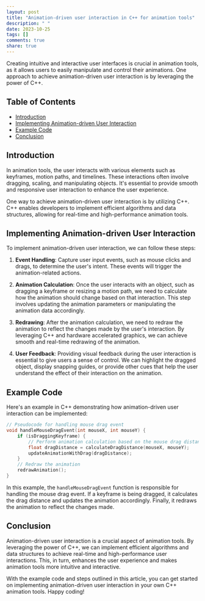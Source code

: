 ```yaml
---
layout: post
title: "Animation-driven user interaction in C++ for animation tools"
description: " "
date: 2023-10-25
tags: []
comments: true
share: true
---
```


Creating intuitive and interactive user interfaces is crucial in animation tools, as it allows users to easily manipulate and control their animations. One approach to achieve animation-driven user interaction is by leveraging the power of C++.

## Table of Contents
- [Introduction](#introduction)
- [Implementing Animation-driven User Interaction](#implementing-animation-driven-user-interaction)
- [Example Code](#example-code)
- [Conclusion](#conclusion)

## Introduction

In animation tools, the user interacts with various elements such as keyframes, motion paths, and timelines. These interactions often involve dragging, scaling, and manipulating objects. It's essential to provide smooth and responsive user interaction to enhance the user experience.

One way to achieve animation-driven user interaction is by utilizing C++. C++ enables developers to implement efficient algorithms and data structures, allowing for real-time and high-performance animation tools.

## Implementing Animation-driven User Interaction

To implement animation-driven user interaction, we can follow these steps:

1. **Event Handling**: Capture user input events, such as mouse clicks and drags, to determine the user's intent. These events will trigger the animation-related actions.

2. **Animation Calculation**: Once the user interacts with an object, such as dragging a keyframe or resizing a motion path, we need to calculate how the animation should change based on that interaction. This step involves updating the animation parameters or manipulating the animation data accordingly.

3. **Redrawing**: After the animation calculation, we need to redraw the animation to reflect the changes made by the user's interaction. By leveraging C++ and hardware accelerated graphics, we can achieve smooth and real-time redrawing of the animation.

4. **User Feedback**: Providing visual feedback during the user interaction is essential to give users a sense of control. We can highlight the dragged object, display snapping guides, or provide other cues that help the user understand the effect of their interaction on the animation.

## Example Code

Here's an example in C++ demonstrating how animation-driven user interaction can be implemented:

```cpp
// Pseudocode for handling mouse drag event
void handleMouseDragEvent(int mouseX, int mouseY) {
    if (isDraggingKeyframe) {
        // Perform animation calculation based on the mouse drag distance
        float dragDistance = calculateDragDistance(mouseX, mouseY);
        updateAnimationWithDrag(dragDistance);
    }
    // Redraw the animation
    redrawAnimation();
}
```

In this example, the `handleMouseDragEvent` function is responsible for handling the mouse drag event. If a keyframe is being dragged, it calculates the drag distance and updates the animation accordingly. Finally, it redraws the animation to reflect the changes made.

## Conclusion

Animation-driven user interaction is a crucial aspect of animation tools. By leveraging the power of C++, we can implement efficient algorithms and data structures to achieve real-time and high-performance user interactions. This, in turn, enhances the user experience and makes animation tools more intuitive and interactive.

With the example code and steps outlined in this article, you can get started on implementing animation-driven user interaction in your own C++ animation tools. Happy coding!